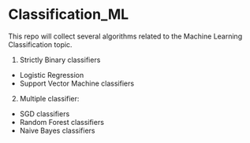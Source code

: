 # Classification_ML
This repo will collect several algorithms related to the Machine Learning Classification topic.

1. Strictly Binary classifiers
- Logistic Regression 
- Support Vector Machine classifiers

2. Multiple classifier:
- SGD classifiers
- Random Forest classifiers
- Naive Bayes classifiers
